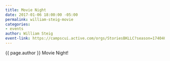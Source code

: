 ```yaml
---
title: Movie Night
date: 2017-01-06 18:00:00 -05:00
permalink: william-steig-movie
categories:
- events
author: William Steig
event-link: https://campscui.active.com/orgs/StoriesBKLLC?season=1740401&session=24004103
---
```


{{ page.author }} Movie Night!
